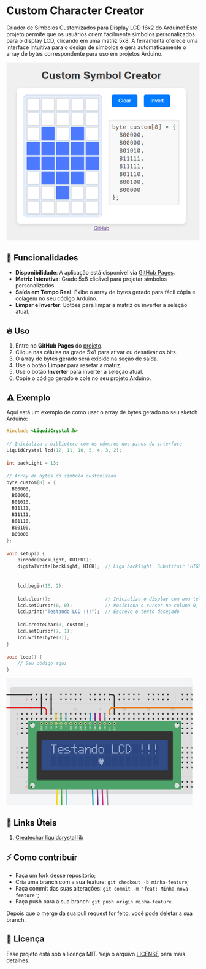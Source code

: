 # Custom Character Creator
Criador de Símbolos Customizados para Display LCD 16x2 do Arduino! Este projeto permite que os usuários criem facilmente símbolos personalizados para o display LCD, clicando em uma matriz 5x8. A ferramenta oferece uma interface intuitiva para o design de símbolos e gera automaticamente o array de bytes correspondente para uso em projetos Arduino.

![Criador de Símbolos Customizados](./.github/images/image.png)



## :dart: Funcionalidades
- **Disponibilidade**: A aplicação está disponível via [GitHub Pages](https://alfredosavi.github.io/customCharacter/).
- **Matriz Interativa**: Grade 5x8 clicável para projetar símbolos personalizados.
- **Saída em Tempo Real**: Exibe o array de bytes gerado para fácil cópia e colagem no seu código Arduino.
- **Limpar e Inverter**: Botões para limpar a matriz ou inverter a seleção atual.



## 🔥 Uso
1. Entre no **GitHub Pages** do [projeto](https://alfredosavi.github.io/customCharacter/).
2. Clique nas células na grade 5x8 para ativar ou desativar os bits.
3. O array de bytes gerado será exibido na seção de saída.
4. Use o botão **Limpar** para resetar a matriz.
5. Use o botão **Inverter** para inverter a seleção atual.
6. Copie o código gerado e cole no seu projeto Arduino.
    


## :warning: Exemplo
Aqui está um exemplo de como usar o array de bytes gerado no seu sketch Arduino:
```cpp
#include <LiquidCrystal.h>

// Inicializa a biblioteca com os números dos pinos da interface
LiquidCrystal lcd(12, 11, 10, 5, 4, 3, 2);

int backLight = 13;

// Array de bytes do símbolo customizado
byte custom[8] = {
  B00000,
  B00000,
  B01010,
  B11111,
  B11111,
  B01110,
  B00100,
  B00000
};

void setup() {
  	pinMode(backLight, OUTPUT);
  	digitalWrite(backLight, HIGH);	// Liga backlight. Substituir 'HIGH' por 'LOW' para desligar a luz de fundo.
	
  
    lcd.begin(16, 2);
  
  	lcd.clear();                    // Inicializa o display com uma tela vazia
  	lcd.setCursor(0, 0);            // Posiciona o cursor na coluna 0, linha 0 (primeira linha)
  	lcd.print("Testando LCD !!!");  // Escreve o texto desejado
  
    lcd.createChar(0, custom);
    lcd.setCursor(7, 1);
    lcd.write(byte(0));
}

void loop() {
    // Seu código aqui
}
```
![Resultado do simbolo custom](./.github/images/example.png)


<a id="ancora3"></a>
## :link: Links Úteis

1. [Createchar liquidcrystal lib](https://www.arduino.cc/reference/en/libraries/liquidcrystal/createchar/)



## ⚡️ Como contribuir
- Faça um fork desse repositório;
- Cria uma branch com a sua feature: `git checkout -b minha-feature`;
- Faça commit das suas alterações: `git commit -m 'feat: Minha nova feature'`;
- Faça push para a sua branch: `git push origin minha-feature`.

Depois que o merge da sua pull request for feito, você pode deletar a sua branch.



## :memo: Licença
Esse projeto está sob a licença MIT. Veja o arquivo [LICENSE](../LICENSE) para mais detalhes.